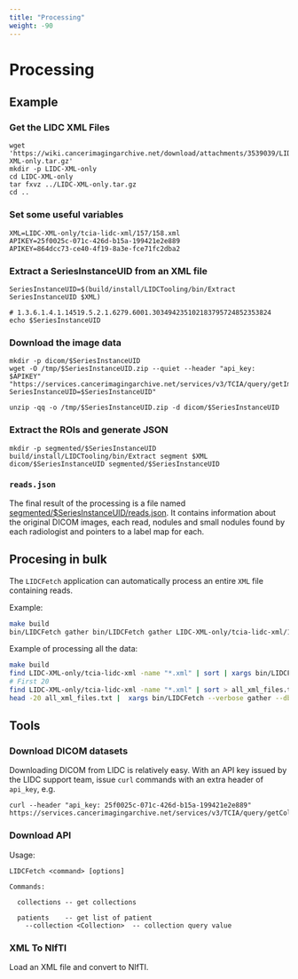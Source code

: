 ```yaml
---
title: "Processing"
weight: -90
---
```


# Processing

## Example

### Get the LIDC XML Files

```
wget 'https://wiki.cancerimagingarchive.net/download/attachments/3539039/LIDC-XML-only.tar.gz'
mkdir -p LIDC-XML-only
cd LIDC-XML-only
tar fxvz ../LIDC-XML-only.tar.gz
cd ..
```

### Set some useful variables

```
XML=LIDC-XML-only/tcia-lidc-xml/157/158.xml
APIKEY=25f0025c-071c-426d-b15a-199421e2e889
APIKEY=864dcc73-ce40-4f19-8a3e-fce71fc2dba2
```

### Extract a SeriesInstanceUID from an XML file

```
SeriesInstanceUID=$(build/install/LIDCTooling/bin/Extract SeriesInstanceUID $XML)

# 1.3.6.1.4.1.14519.5.2.1.6279.6001.303494235102183795724852353824
echo $SeriesInstanceUID
```

### Download the image data

```
mkdir -p dicom/$SeriesInstanceUID
wget -O /tmp/$SeriesInstanceUID.zip --quiet --header "api_key: $APIKEY" "https://services.cancerimagingarchive.net/services/v3/TCIA/query/getImage?SeriesInstanceUID=$SeriesInstanceUID"

unzip -qq -o /tmp/$SeriesInstanceUID.zip -d dicom/$SeriesInstanceUID
```

### Extract the ROIs and generate JSON

```
mkdir -p segmented/$SeriesInstanceUID
build/install/LIDCTooling/bin/Extract segment $XML dicom/$SeriesInstanceUID segmented/$SeriesInstanceUID
```

### `reads.json`

The final result of the processing is a file named [segmented/$SeriesInstanceUID/reads.json](usage/reads.json).  It contains information about the original DICOM images, each read, nodules and small nodules found by each radiologist and pointers to a label map for each.


## Procesing in bulk

The `LIDCFetch` application can automatically process an entire `XML` file containing reads.

Example:

```bash
make build
bin/LIDCFetch gather bin/LIDCFetch gather LIDC-XML-only/tcia-lidc-xml/157/158.xml
```

Example of processing all the data:

```bash
make build
find LIDC-XML-only/tcia-lidc-xml -name "*.xml" | sort | xargs bin/LIDCFetch --verbose gather --db Evaluation.db
# First 20
find LIDC-XML-only/tcia-lidc-xml -name "*.xml" | sort > all_xml_files.txt
head -20 all_xml_files.txt |  xargs bin/LIDCFetch --verbose gather --db Evaluation.db
```


## Tools

### Download DICOM datasets

Downloading DICOM from LIDC is relatively easy.  With an API key issued by the LIDC support team, issue `curl` commands with an extra header of `api_key`, e.g.

```
curl --header "api_key: 25f0025c-071c-426d-b15a-199421e2e889" https://services.cancerimagingarchive.net/services/v3/TCIA/query/getCollectionValues
```

### Download API

Usage:

```
LIDCFetch <command> [options]

Commands:

  collections -- get collections
  
  patients    -- get list of patient
    --collection <Collection>  -- collection query value
```

### XML To NIfTI

Load an XML file and convert to NIfTI.

